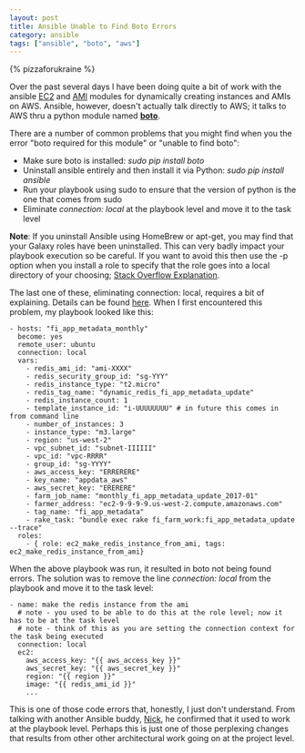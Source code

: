 ```yaml
---
layout: post
title: Ansible Unable to Find Boto Errors
category: ansible
tags: ["ansible", "boto", "aws"]
---
```

{% pizzaforukraine  %}

Over the past several days I have been doing quite a bit of work with the ansible [EC2](http://docs.ansible.com/ansible/ec2_module.html) and [AMI](http://docs.ansible.com/ansible/ec2_ami_module.html) modules for dynamically creating instances and AMIs on AWS.  Ansible, however, doesn't actually talk directly to AWS; it talks to AWS thru a python module named [**boto**](https://github.com/boto/boto).

There are a number of common problems that you might find when you the error "boto required for this module" or "unable to find boto":

* Make sure boto is installed: *sudo pip install boto*
* Uninstall ansible entirely and then install it via Python: *sudo pip install ansible*
* Run your playbook using sudo to ensure that the version of python is the one that comes from sudo
* Eliminate *connection: local* at the playbook level and move it to the task level

**Note**: If you uninstall Ansible using HomeBrew or apt-get, you may find that your Galaxy roles have been uninstalled.  This can very badly impact your playbook execution so be careful.  If you want to avoid this then use the -p option when you install a role to specify that the role goes into a local directory of your choosing; [Stack Overflow Explanation](http://stackoverflow.com/questions/22201306/ansible-galaxy-roles-install-in-to-a-specific-directory).  

The last one of these, eliminating connection: local, requires a bit of explaining.  Details can be found [here](https://github.com/ansible/ansible/issues/15019).  When I first encountered this problem, my playbook looked like this:

    - hosts: "fi_app_metadata_monthly"
      become: yes
      remote_user: ubuntu
      connection: local
      vars:
        - redis_ami_id: "ami-XXXX"
        - redis_security_group_id: "sg-YYY"
        - redis_instance_type: "t2.micro"
        - redis_tag_name: "dynamic_redis_fi_app_metadata_update"
        - redis_instance_count: 1
        - template_instance_id: "i-UUUUUUUU" # in future this comes in from command line
        - number_of_instances: 3                      
        - instance_type: "m3.large"                   
        - region: "us-west-2"
        - vpc_subnet_id: "subnet-IIIIII"
        - vpc_id: "vpc-RRRR"
        - group_id: "sg-YYYY"
        - aws_access_key: "ERRERERE"
        - key_name: "appdata_aws"
        - aws_secret_key: "ERERERE"
        - farm_job_name: "monthly_fi_app_metadata_update_2017-01"
        - farmer_address: "ec2-9-9-9-9.us-west-2.compute.amazonaws.com"
        - tag_name: "fi_app_metadata"
        - rake_task: "bundle exec rake fi_farm_work:fi_app_metadata_update --trace"
      roles:
        - { role: ec2_make_redis_instance_from_ami, tags: ec2_make_redis_instance_from_ami}
    
When the above playbook was run, it resulted in boto not being found errors.  The solution was to remove the line *connection: local* from the playbook and move it to the task level:

    - name: make the redis instance from the ami
      # note - you used to be able to do this at the role level; now it has to be at the task level
      # note - think of this as you are setting the connection context for the task being executed
      connection: local
      ec2:
        aws_access_key: "{{ aws_access_key }}"
        aws_secret_key: "{{ aws_secret_key }}"
        region: "{{ region }}"
        image: "{{ redis_ami_id }}"
        ...

This is one of those code errors that, honestly, I just don't understand.  From talking with another Ansible buddy, [Nick](https://nickjanetakis.com/), he confirmed that it used to work at the playbook level.  Perhaps this is just one of those perplexing changes that results from other other architectural work going on at the project level.